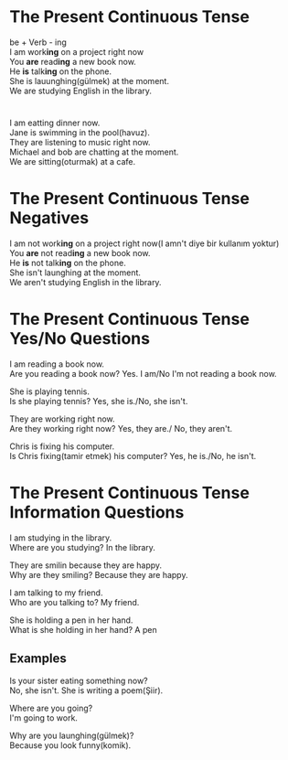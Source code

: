 # The Present Continuous Tense

be + Verb - ing  
I am work**ing** on a project right now  
You **are** read**ing** a new book now.  
He **is** talk**ing** on the phone.  
She is lauunghing(gülmek) at the moment.  
We are studying English in the library.  
#
I am eatting dinner now.  
Jane is swimming in the pool(havuz).  
They are listening to music right now.  
Michael and bob are chatting at the moment.  
We are sitting(oturmak) at a cafe.  

# The Present Continuous Tense Negatives
I am not work**ing** on a project right now(I amn't diye bir kullanım yoktur)  
You **are** not read**ing** a new book now.  
He **is** not talk**ing** on the phone.  
She isn't launghing at the moment.  
We aren't studying English in the library.  

# The Present Continuous Tense Yes/No Questions
I am reading a book now.  
Are you reading a book now? Yes. I am/No I'm not reading a book now.  
  
She is playing tennis.  
Is she playing tennis? Yes, she is./No, she isn't.  
    
They are working right now.  
Are they working right now? Yes, they are./ No, they aren't.  
    
Chris is fixing his computer.  
Is Chris fixing(tamir etmek) his computer? Yes, he is./No, he isn't.  

# The Present Continuous Tense Information Questions
I am studying in the library.  
Where are you studying?  In the library.  
    
They are smilin because they are happy.  
Why are they smiling? Because they are happy.  
      
I am talking to my friend.   
Who are you talking to? My friend.  
    
She is holding a pen in her hand.  
What is she holding in her hand? A pen  

## Examples 
Is your sister eating something now?  
No, she isn't. She is writing a poem(Şiir).  
  
Where are you going?  
I'm going to work.  
  
Why are you launghing(gülmek)?  
Because you look funny(komik).  





